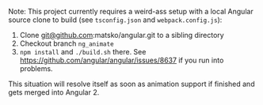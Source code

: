 Note: This project currently requires a weird-ass setup with a local Angular source clone to build (see `tsconfig.json` and `webpack.config.js`):

1. Clone git@github.com:matsko/angular.git to a sibling directory
2. Checkout branch `ng_animate`
3. `npm install` and `./build.sh` there. See https://github.com/angular/angular/issues/8637 if you run into problems.

This situation will resolve itself as soon as animation support if finished and gets
merged into Angular 2.
